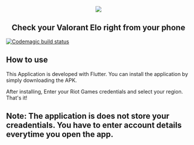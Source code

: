 <h1 align="center">
  <img src="https://wallpaperaccess.com/full/2576098.jpg">
  <br>
</h1>

<h2 align="center">Check your Valorant Elo right from your phone</h4>

[![Codemagic build status](https://api.codemagic.io/apps/5ff6b5d9eb84020012720033/5ff6b5d9eb84020012720032/status_badge.svg)](https://codemagic.io/apps/5ff6b5d9eb84020012720033/5ff6b5d9eb84020012720032/latest_build)



## How to use

This Application is developed with Flutter. 
You can install the application by simply downloading the APK.

After installing, Enter your Riot Games credentials and select your region. That's it!

## Note: The application is does not store your creadentials. You have to enter account details everytime you open the app.
